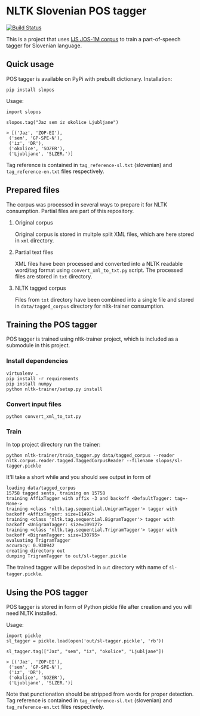 # NLTK Slovenian POS tagger

[![Build Status](https://travis-ci.org/izacus/slo_pos.svg?branch=master)](https://travis-ci.org/izacus/slo_pos)

This is a project that uses [IJS JOS-1M corpus][1] to train a part-of-speech tagger for Slovenian language.

## Quick usage

POS tagger is available on PyPi with prebuilt dictionary.
Installation:

```
pip install slopos
```

Usage:

```
import slopos

slopos.tag("Jaz sem iz okolice Ljubljane")

> [('Jaz', 'ZOP-EI'),
 ('sem', 'GP-SPE-N'),
 ('iz', 'DR'),
 ('okolice', 'SOZER'),
 ('Ljubljane', 'SLZER.')]
```

Tag reference is contained in `tag_reference-sl.txt` (slovenian) and `tag_reference-en.txt` files respectively.

## Prepared files

The corpus was processed in several ways to prepare it for NLTK consumption. Partial files are part of this repository.

1. Original corpus

   Original corpus is stored in multple split XML files, which are here stored in `xml` directory.

2. Partial text files

   XML files have been processed and converted into a NLTK readable word/tag format using `convert_xml_to_txt.py` script. The processed files are stored in `txt` directory.

3. NLTK tagged corpus

   Files from `txt` directory have been combined into a single file and stored in `data/tagged_corpus` directory for nltk-trainer consumption.
   
## Training the POS tagger

POS tagger is trained using nltk-trainer project, which is included as a submodule in this project. 

### Install dependencies

```
virtualenv .
pip install -r requirements
pip install numpy
python nltk-trainer/setup.py install
```

### Convert input files

```
python convert_xml_to_txt.py
```

### Train

In top project directory run the trainer:

```
python nltk-trainer/train_tagger.py data/tagged_corpus --reader nltk.corpus.reader.tagged.TaggedCorpusReader --filename slopos/sl-tagger.pickle
```

It'll take a short while and you should see output in form of

```
loading data/tagged_corpus
15758 tagged sents, training on 15758
training AffixTagger with affix -3 and backoff <DefaultTagger: tag=-None->
training <class 'nltk.tag.sequential.UnigramTagger'> tagger with backoff <AffixTagger: size=11492>
training <class 'nltk.tag.sequential.BigramTagger'> tagger with backoff <UnigramTagger: size=109127>
training <class 'nltk.tag.sequential.TrigramTagger'> tagger with backoff <BigramTagger: size=130795>
evaluating TrigramTagger
accuracy: 0.930942
creating directory out
dumping TrigramTagger to out/sl-tagger.pickle
```

The trained tagger will be deposited in `out` directory with name of `sl-tagger.pickle`.

## Using the POS tagger

POS tagger is stored in form of Python pickle file after creation and you will need NLTK installed.

Usage:

```
import pickle
sl_tagger = pickle.load(open('out/sl-tagger.pickle', 'rb'))

sl_tagger.tag(["Jaz", "sem", "iz", "okolice", "Ljubljane"])

> [('Jaz', 'ZOP-EI'),
 ('sem', 'GP-SPE-N'),
 ('iz', 'DR'),
 ('okolice', 'SOZER'),
 ('Ljubljane', 'SLZER.')]

```

Note that punctionation should be stripped from words for proper detection. Tag reference is contained in `tag_reference-sl.txt` (slovenian) and `tag_reference-en.txt` files respectively.


 [1]: http://nl.ijs.si/jos/jos1M-sl.html
